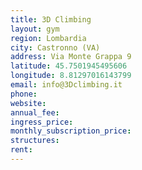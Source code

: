 ```yaml
---
title: 3D Climbing
layout: gym
region: Lombardia
city: Castronno (VA)
address: Via Monte Grappa 9
latitude: 45.7501945495606
longitude: 8.81297016143799
email: info@3Dclimbing.it
phone: 
website: 
annual_fee: 
ingress_price: 
monthly_subscription_price: 
structures: 
rent: 
---
```


